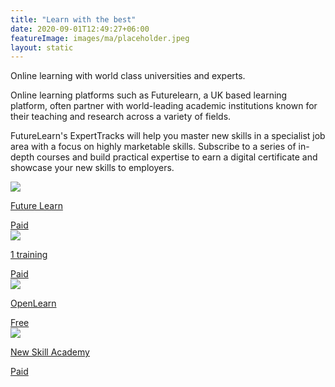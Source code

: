 ```yaml
---
title: "Learn with the best"
date: 2020-09-01T12:49:27+06:00
featureImage: images/ma/placeholder.jpeg
layout: static
---
```


Online learning with world class universities and experts.

Online learning platforms such as Futurelearn, a UK based learning platform, often partner with world-leading academic institutions known for their teaching and research across a variety of fields.

FutureLearn's ExpertTracks will help you master new skills in a specialist job area with a focus on highly marketable skills. Subscribe to a series of in-depth courses and build practical expertise to earn a digital certificate and showcase your new skills to employers.

<a class="ma-link" href="https://www.futurelearn.com/"><div class="ma-card"><div class="ma-icon"><img src ="/images/icon-pound.png"/></div><div class="ma-name"><p>Future Learn</p></div><div class="ma-paid-text"><span>Paid</span></div></div></a><a class="ma-link" href="https://www.1training.org/"><div class="ma-card"><div class="ma-icon"><img src ="/images/icon-pound.png"/></div><div class="ma-name"><p>1 training</p></div><div class="ma-paid-text"><span>Paid</span></div></div></a><a class="ma-link" href="https://www.open.edu/openlearn/"><div class="ma-card"><div class="ma-icon"><img src ="/images/icon-check.png"/></div><div class="ma-name"><p>OpenLearn</p></div><div class="ma-paid-text"><span>Free</span></div></div></a><a class="ma-link" href="https://www.awin1.com/cread.php?awinmid=31125&awinaffid=1198638&ued=https%3A%2F%2Fnewskillsacademy.com%2F"><div class="ma-card"><div class="ma-icon"><img src ="/images/icon-pound.png"/></div><div class="ma-name"><p>New Skill Academy</p></div><div class="ma-paid-text"><span>Paid</span></div></div></a>  

<br/><br/>






